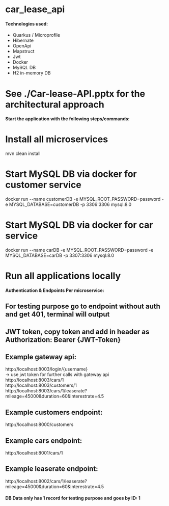 ﻿# car_lease_api

#### Technologies used:
- Quarkus / Microprofile
- Hibernate
- OpenApi
- Mapstruct
- Jwt
- Docker
- MySQL DB
- H2 in-memory DB

# See ./Car-lease-API.pptx for the architectural approach

#### Start the application with the following steps/commands:

# Install all microservices
mvn clean install

# Start MySQL DB via docker for customer service
docker run --name customerDB -e MYSQL_ROOT_PASSWORD=password -e MYSQL_DATABASE=customerDB -p 3306:3306 mysql:8.0

# Start MySQL DB via docker for car service
docker run --name carDB -e MYSQL_ROOT_PASSWORD=password -e MYSQL_DATABASE=carDB -p 3307:3306 mysql:8.0

# Run all applications locally


#### Authentication & Endpoints Per microservice:

## For testing purpose go to endpoint without auth and get 401, terminal will output 
## JWT token, copy token and add in header as Authorization: Bearer {JWT-Token}

## Example gateway api:
http://localhost:8003/login/{username} <br>
-> use jwt token for further calls with gateway api <br>
http://localhost:8003/cars/1 <br>
http://localhost:8003/customers/1 <br>
http://localhost:8003/cars/1/leaserate?mileage=45000&duration=60&interestrate=4.5 <br>

## Example customers endpoint:
http://localhost:8000/customers

## Example cars endpoint:
http://localhost:8001/cars/1

## Example leaserate endpoint:
http://localhost:8002/cars/1/leaserate?mileage=45000&duration=60&interestrate=4.5


#### DB Data only has 1 record for testing purpose and goes by ID: 1
